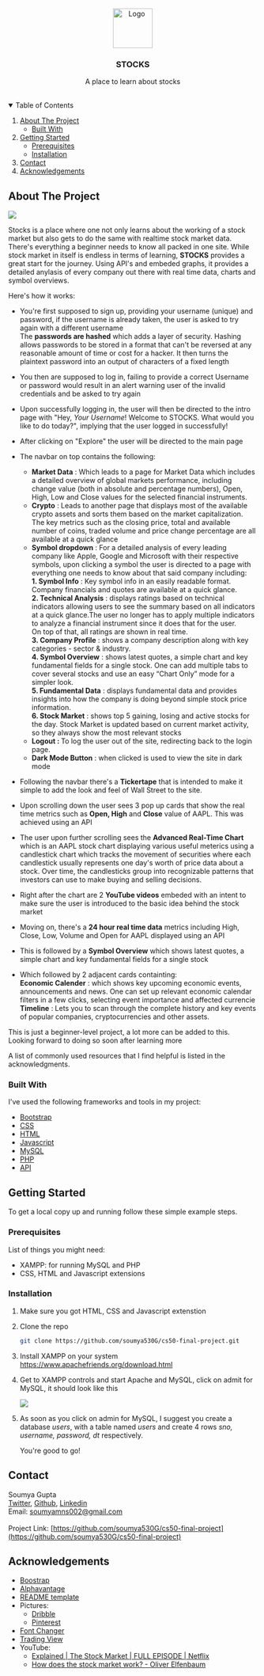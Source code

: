 <br />
<p align="center">
  <a href="https://github.com/othneildrew/Best-README-Template">
    <img src="pngegg.png" alt="Logo" width="80" height="80">
  </a>

  <h3 align="center">STOCKS</h3>

  <p align="center">
    A place to learn about stocks
    <br />
    <br />
</p>

<!-- TABLE OF CONTENTS -->
<details open="open">
  <summary>Table of Contents</summary>
  <ol>
    <li>
      <a href="#about-the-project">About The Project</a>
      <ul>
        <li><a href="#built-with">Built With</a></li>
      </ul>
    </li>
    <li>
      <a href="#getting-started">Getting Started</a>
      <ul>
        <li><a href="#prerequisites">Prerequisites</a></li>
        <li><a href="#installation">Installation</a></li>
      </ul>
    </li>
    <li><a href="#contact">Contact</a></li>
    <li><a href="#acknowledgements">Acknowledgements</a></li>
  </ol>
</details>

<!-- ABOUT THE PROJECT -->

## About The Project

<img src="pic.png">

Stocks is a place where one not only learns about the working of a stock market but also gets to do the same with realtime stock market data. There's everything a beginner needs to know all packed in one site. While stock market in itself is endless in terms of learning, <b>STOCKS</b> provides a great start for the journey. Using API's and embeded graphs, it provides a detailed anylasis of every company out there with real time data, charts and symbol overviews.

Here's how it works:

- You're first supposed to sign up, providing your username (unique) and password, if the username is already taken, the user is asked to try again with a different username <br>
  The <b>passwords are hashed</b> which adds a layer of security. Hashing allows passwords to be stored in a format that can't be reversed at any reasonable amount of time or cost for a hacker. It then turns the plaintext password into an output of characters of a fixed length
- You then are supposed to log in, failing to provide a correct Username or password would result in an alert warning user of the invalid credentials and be asked to try again
- Upon successfully logging in, the user will then be directed to the intro page with "Hey, _Your Username_! Welcome to STOCKS. What would you like to do today?", implying that the user logged in successfully!
- After clicking on "Explore" the user will be directed to the main page
- The navbar on top contains the following:
   <ul>
     <li><b>Market Data</b> : Which leads to a page for Market Data which includes a detailed overview of global markets performance, including change value (both in absolute and percentage numbers), Open, High, Low and Close values for the selected financial instruments.</li>
     <li><b>Crypto</b> : Leads to another page that displays most of the available crypto assets and sorts them based on the market capitalization. The key metrics such as the closing price, total and available number of coins, traded volume and price change percentage are all available at a quick glance</li>
     <li><b>Symbol dropdown</b> : For a detailed analysis of every leading company like Apple, Google and Microsoft with their respective symbols, upon clicking a symbol the user is directed to a page with everything one needs to know about that said company including:<br>
     <b>1. Symbol Info</b> : Key symbol info in an easily readable format. Company financials and quotes are available at a quick glance. <br>
     <b>2. Technical Analysis</b> : displays ratings based on technical indicators allowing users to see the summary based on all indicators at a quick glance.The user no longer has to apply multiple indicators to analyze a financial instrument since it does that for the user.<br> On top of that, all ratings are shown in real time.<br>
     <b>3. Company Profile</b> : shows a company description along with key categories - sector & industry. <br>
     <b>4. Symbol Overview</b> : shows latest quotes, a simple chart and key fundamental fields for a single stock. One can add multiple tabs to cover several stocks and use an easy “Chart Only” mode for a simpler look. <br>
     <b>5. Fundamental Data</b> :  displays fundamental data and provides insights into how the company is doing beyond simple stock price information.<br>
     <b>6. Stock Market</b> : shows top 5 gaining, losing and active stocks for the day. Stock Market is updated based on current market activity, so they always show the most relevant stocks</li>
    <li><b>Logout : </b> To log the user out of the site, redirecting back to the login page.</li>
    <li><b>Dark Mode Button</b> : when clicked is used to view the site in dark mode
    </ul>

- Following the navbar there's a <b>Tickertape</b> that is intended to make it simple to add the look and feel of Wall Street to the site.
- Upon scrolling down the user sees 3 pop up cards that show the real time metrics such as <b>Open, High</b> and <b>Close</b> value of AAPL. This was achieved using an API
- The user upon further scrolling sees the <b>Advanced Real-Time Chart</b> which is an AAPL stock chart displaying various useful meterics using a candlestick chart which tracks the movement of securities where each candlestick usually represents one day's worth of price data about a stock. Over time, the candlesticks group into recognizable patterns that investors can use to make buying and selling decisions.
- Right after the chart are 2 <b>YouTube videos</b> embeded with an intent to make sure the user is introduced to the basic idea behind the stock market
- Moving on, there's a <b>24 hour real time data</b> metrics including High, Close, Low, Volume and Open for AAPL displayed using an API
- This is followed by a <b>Symbol Overview</b> which shows latest quotes, a simple chart and key fundamental fields for a single stock
- Which followed by 2 adjacent cards containting: <br> <b>Economic Calender</b> : which shows key upcoming economic events, announcements and news. One can set up relevant economic calendar filters in a few clicks, selecting event importance and affected currencie<br>
  <b>Timeline</b> : Lets you to scan through the complete history and key events of popular companies, cryptocurrencies and other assets.

This is just a beginner-level project, a lot more can be added to this. Looking forward to doing so soon after learning more

A list of commonly used resources that I find helpful is listed in the acknowledgments.

### Built With

I've used the following frameworks and tools in my project:

- [Bootstrap](https://getbootstrap.com)
- [CSS](https://developer.mozilla.org/en-US/docs/Learn/CSS/First_steps/Getting_started)
- [HTML](https://www.htmlpad.net/download.php)
- [Javascript](https://www.javascript.com/)
- [MySQL](https://www.mysql.com/)
- [PHP](https://www.php.net/)
- [API](https://www.freecodecamp.org/news/what-is-an-api-in-english-please-b880a3214a82/)

<!-- GETTING STARTED -->

## Getting Started

To get a local copy up and running follow these simple example steps.

### Prerequisites

List of things you might need:

- XAMPP: for running MySQL and PHP
- CSS, HTML and Javascript extensions

### Installation

1. Make sure you got HTML, CSS and Javascript extenstion
2. Clone the repo
   ```sh
   git clone https://github.com/soumya530G/cs50-final-project.git
   ```
3. Install XAMPP on your system
   https://www.apachefriends.org/download.html
4. Get to XAMPP controls and start Apache and MySQL, click on admit for MySQL, it should look like this

   <img src="xampp pic.png">

5. As soon as you click on admin for MySQL, I suggest you create a database _users_, with a table named _users_ and create 4 rows _sno, username, password, dt_ respectively.

   You're good to go!

<!-- CONTACT -->

## Contact

Soumya Gupta <br>
[Twitter](https://twitter.com/@SoumyaG22868897), [Github](https://github.com/soumya530G),
[Linkedin](https://www.linkedin.com/in/soumya-gupta-595a52208/)  
Email: soumyamns002@gmail.com <br>  
Project Link: [https://github.com/soumya530G/cs50-final-project](https://github.com/soumya530G/cs50-final-project)

<!-- ACKNOWLEDGEMENTS -->

## Acknowledgements

- [Boostrap](https://getbootstrap.com/)
- [Alphavantage](https://www.alphavantage.co/)
- [README template](https://github.com/othneildrew/Best-README-Template/blob/master/README.md#built-with)<br>
- Pictures:
    <ul>
      <li><a href="https://dribbble.com">Dribble</a></li>
      <li><a href="https://in.pinterest.com/">Pinterest</a></li>
    </ul>
- [Font Changer](https://lingojam.com/FontChanger)
- [Trading View](https://in.tradingview.com/)
- YouTube:
    <ul>
      <li><a href="https://www.youtube.com/watch?v=ZCFkWDdmXG8&t=4s">Explained | The Stock Market | FULL EPISODE | Netflix</a></li>
      <li><a href="https://www.youtube.com/watch?v=p7HKvqRI_Bo">How does the stock market work? - Oliver Elfenbaum</a></li>
    </ul>

<!-- MARKDOWN LINKS & IMAGES -->
<!-- https://www.markdownguide.org/basic-syntax/#reference-style-links -->

[contributors-shield]: https://img.shields.io/github/contributors/othneildrew/Best-README-Template.svg?style=for-the-badge
[contributors-url]: https://github.com/othneildrew/Best-README-Template/graphs/contributors
[forks-shield]: https://img.shields.io/github/forks/othneildrew/Best-README-Template.svg?style=for-the-badge
[forks-url]: https://github.com/othneildrew/Best-README-Template/network/members
[stars-shield]: https://img.shields.io/github/stars/othneildrew/Best-README-Template.svg?style=for-the-badge
[stars-url]: https://github.com/othneildrew/Best-README-Template/stargazers
[issues-shield]: https://img.shields.io/github/issues/othneildrew/Best-README-Template.svg?style=for-the-badge
[issues-url]: https://github.com/othneildrew/Best-README-Template/issues
[license-shield]: https://img.shields.io/github/license/othneildrew/Best-README-Template.svg?style=for-the-badge
[license-url]: https://github.com/othneildrew/Best-README-Template/blob/master/LICENSE.txt
[linkedin-shield]: https://img.shields.io/badge/-LinkedIn-black.svg?style=for-the-badge&logo=linkedin&colorB=555
[linkedin-url]: https://linkedin.com/in/othneildrew
[product-screenshot]: images/screenshot.png
